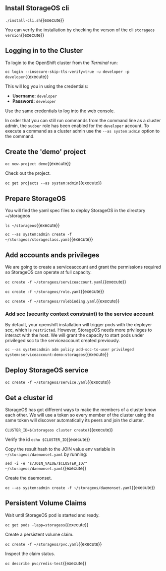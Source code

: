 ## Install StorageOS cli

``./install-cli.sh``{{execute}}

You can verify the installation by checking the verson of the cli ``storageos version``{{execute}}
## Logging in to the Cluster

To login to the OpenShift cluster from the _Terminal_ run:

``oc login --insecure-skip-tls-verify=true -u developer -p developer``{{execute}}

This will log you in using the credentials:

* **Username:** ``developer``
* **Password:** ``developer``

Use the same credentials to log into the web console.

In order that you can still run commands from the command line as a cluster
admin, the ``sudoer`` role has been enabled for the ``developer`` account.
To execute a command as a cluster admin use the ``--as system:admin`` option
to the command.

## Create the 'demo' project

``oc new-project demo``{{execute}}

Check out the project.

``oc get projects --as system:admin``{{execute}}

## Prepare StorageOS

You will find the yaml spec files to deploy StorageOS in the directory ~/storageos 

``ls ~/storageos``{{execute}}

``oc --as system:admin create -f ~/storageos/storageclass.yaml``{{execute}}


## Add accounts ands privileges 

We are going to create a serviceaccount and grant the permissions required so StorageOS can operate at full capacity.

``oc create -f ~/storageos/serviceaccount.yaml``{{execute}}

``oc create -f ~/storageos/role.yaml``{{execute}}

``oc create -f ~/storageos/rolebinding.yaml``{{execute}}

### Add scc (security context constraint) to the service account

By default, your openshift installation will trigger pods with the deployer scc, which is ``restricted``. However, StorageOS needs more privileges to interact with the host. 
We will grant the capacity to start pods under privileged scc to the serviceaccount created previously.

``oc --as system:admin adm policy add-scc-to-user privileged system:serviceaccount:demo:storageos``{{execute}}


## Deploy StorageOS service

``oc create -f ~/storageos/service.yaml``{{execute}}


## Get a cluster id

StorageOS has got different ways to make the members of a cluster know each other. We will use a token so every member of the cluster using the same token will discover automatically its peers and join the cluster.

``CLUSTER_ID=$(storageos cluster create)``{{execute}}

Verify the id ``echo $CLUSTER_ID``{{execute}}

Copy the result hash to the JOIN value env variable in ``~/storageos/daemonset.yaml`` by running:

``sed -i -e "s/JOIN_VALUE/$CLUSTER_ID/" ~/storageos/daemonset.yaml``{{execute}}

Create the daemonset.

``oc --as system:admin create -f ~/storageos/daemonset.yaml``{{execute}}

## Persistent Volume Claims

Wait until StorageOS pod is started and ready.

``oc get pods -lapp=storageos``{{execute}}

Create a persistent volume claim.

``oc create -f ~/storageos/pvc.yaml``{{execute}}

Inspect the claim status.

``oc describe pvc/redis-test``{{execute}}
